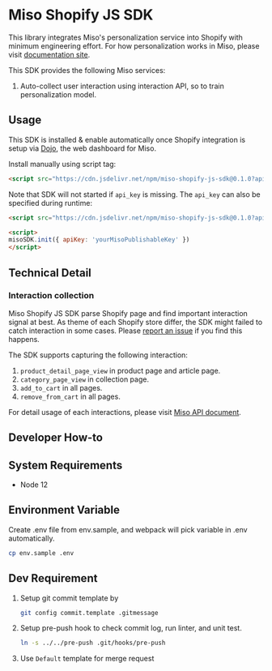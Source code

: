# Miso Shopify JS SDK

This library integrates Miso's personalization service into Shopify with minimum engineering effort. For how personalization works in Miso, please visit [documentation site](https://docs.miso.ai).

This SDK provides the following Miso services:

1. Auto-collect user interaction using interaction API, so to train personalization model.

## Usage

This SDK is installed & enable automatically once Shopify integration is setup via [Dojo](https://dojo.askmiso.com/), the web dashboard for Miso.

Install manually using script tag:

```html
<script src="https://cdn.jsdelivr.net/npm/miso-shopify-js-sdk@0.1.0?api_key=YOUR_MISO_PUBLISHABLE_KEY"></script>
```

Note that SDK will not started if `api_key` is missing. The `api_key` can also be specified during runtime:

```html
<script src="https://cdn.jsdelivr.net/npm/miso-shopify-js-sdk@0.1.0?api_key=YOUR_MISO_PUBLISHABLE_KEY"></script>

<script>
misoSDK.init({ apiKey: 'yourMisoPublishableKey' })
</script>
```

## Technical Detail

### Interaction collection

Miso Shopify JS SDK parse Shopify page and find important interaction signal at best. As theme of each Shopify store differ, the SDK might failed to catch interaction in some cases. Please [report an issue](https://gitlab.com/askmiso/shopify-js-sdk/-/issues) if you find this happens.

The SDK supports capturing the following interaction:

1. `product_detail_page_view` in product page and article page.
2. `category_page_view` in collection page.
3. `add_to_cart` in all pages.
4. `remove_from_cart` in all pages.

For detail usage of each interactions, please visit [Miso API document](https://api.askmiso.com/#operation/interaction_upload_api_v1_interactions_post).

## Developer How-to

## System Requirements

- Node 12

## Environment Variable

Create .env file from env.sample, and webpack will pick variable in .env automatically.

```bash
cp env.sample .env
```

## Dev Requirement

1. Setup git commit template by

   ```bash
   git config commit.template .gitmessage
   ```

1. Setup pre-push hook to check commit log, run linter, and unit test.

   ```bash
   ln -s ../../pre-push .git/hooks/pre-push
   ```

1. Use `Default` template for merge request

